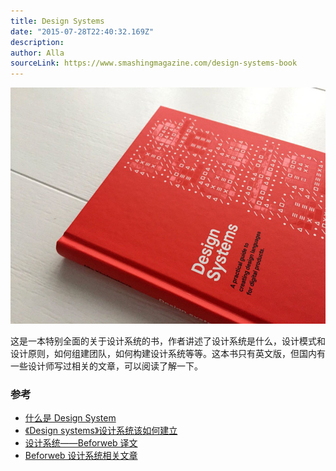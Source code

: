 ```yaml
---
title: Design Systems
date: "2015-07-28T22:40:32.169Z"
description: 
author: Alla
sourceLink: https://www.smashingmagazine.com/design-systems-book
---
```


![](./overview.jpg)

这是一本特别全面的关于设计系统的书，作者讲述了设计系统是什么，设计模式和设计原则，如何组建团队，如何构建设计系统等等。这本书只有英文版，但国内有一些设计师写过相关的文章，可以阅读了解一下。

### 参考
- [什么是 Design System](https://mp.weixin.qq.com/s/wFVCQO5ww07HgNjHsdNXkg)
- [《Design systems》设计系统该如何建立](https://zhuanlan.zhihu.com/p/33345487)
- [设计系统——Beforweb 译文](https://mp.weixin.qq.com/mp/homepage?__biz=MjM5MDc0MDIyMA==&hid=7&sn=44891e3f30ea33a58e75777469df3713&scene=1&devicetype=android-28&version=27000435&lang=zh_CN&nettype=3gnet&ascene=7&session_us=gh_d257e9024f84&wx_header=1)
- [Beforweb 设计系统相关文章](http://mp.weixin.qq.com/mp/homepage?__biz=MjM5MDc0MDIyMA==&hid=5&sn=1dcb31e7c2343e1eb21f4b88a5fd66a5&scene=1&devicetype=android-28&version=27000435&lang=zh_CN&nettype=3gnet&ascene=7&session_us=gh_d257e9024f84&wx_header=1)
